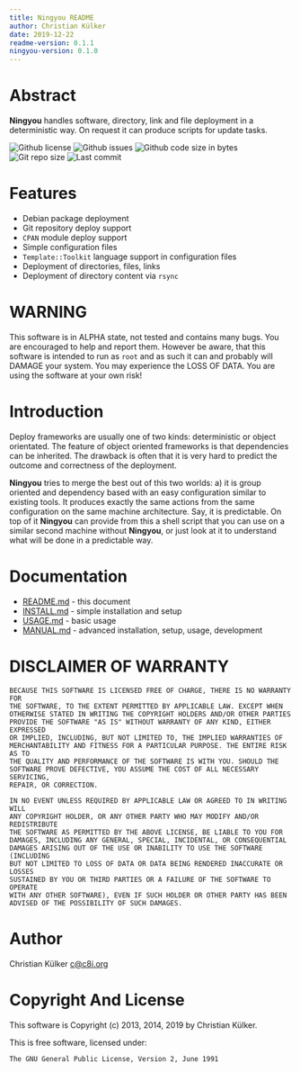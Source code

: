 ```yaml
---
title: Ningyou README
author: Christian Külker
date: 2019-12-22
readme-version: 0.1.1
ningyou-version: 0.1.0
---
```


# Abstract

__Ningyou__ handles software, directory, link and file deployment in a
deterministic way.  On request it can produce scripts for update tasks.

![Github license](https://img.shields.io/github/license/ckuelker/ningyou.svg)
![Github issues](https://img.shields.io/github/issues/ckuelker/ningyou.svg?style=popout-square)
![Github code size in bytes](https://img.shields.io/github/languages/code-size/ckuelker/ningyou.svg)
![Git repo size](https://img.shields.io/github/repo-size/ckuelker/ningyou.svg)
![Last commit](https://img.shields.io//github/last-commit/ckuelker/ningyou.svg)

# Features

* Debian package deployment
* Git repository deploy support
* `CPAN` module deploy support
* Simple configuration files
* `Template::Toolkit` language support in configuration files
* Deployment of directories, files, links
* Deployment of directory content via `rsync`

# WARNING

This software is in ALPHA state, not tested and contains many bugs. You are
encouraged to help and report them. However be aware, that this software is
intended to run as `root` and as such it can and probably will DAMAGE your
system. You may experience the LOSS OF DATA. You are using the software at your
own risk!

# Introduction

Deploy frameworks are usually one of two kinds: deterministic or object
orientated. The feature of object oriented frameworks is that dependencies can
be inherited. The drawback is often that it is very hard to predict the outcome
and correctness of the deployment.

__Ningyou__ tries to merge the best out of this two worlds: a) it is group
oriented and dependency based with an easy configuration similar to existing
tools. It produces exactly the same actions from the same configuration on the
same machine architecture. Say, it is predictable. On top of it __Ningyou__ can
provide from this a shell script that you can use on a similar second machine
without __Ningyou__, or just look at it to understand what will be done in a
predictable way.

# Documentation

* [README.md](README.md) - this document
* [INSTALL.md](INSTALL.md) - simple installation and setup
* [USAGE.md](USAGE.md) - basic usage
* [MANUAL.md](MANUAL.md) - advanced installation, setup, usage, development

# DISCLAIMER OF WARRANTY

    BECAUSE THIS SOFTWARE IS LICENSED FREE OF CHARGE, THERE IS NO WARRANTY FOR
    THE SOFTWARE, TO THE EXTENT PERMITTED BY APPLICABLE LAW. EXCEPT WHEN
    OTHERWISE STATED IN WRITING THE COPYRIGHT HOLDERS AND/OR OTHER PARTIES
    PROVIDE THE SOFTWARE "AS IS" WITHOUT WARRANTY OF ANY KIND, EITHER EXPRESSED
    OR IMPLIED, INCLUDING, BUT NOT LIMITED TO, THE IMPLIED WARRANTIES OF
    MERCHANTABILITY AND FITNESS FOR A PARTICULAR PURPOSE. THE ENTIRE RISK AS TO
    THE QUALITY AND PERFORMANCE OF THE SOFTWARE IS WITH YOU. SHOULD THE
    SOFTWARE PROVE DEFECTIVE, YOU ASSUME THE COST OF ALL NECESSARY SERVICING,
    REPAIR, OR CORRECTION.

    IN NO EVENT UNLESS REQUIRED BY APPLICABLE LAW OR AGREED TO IN WRITING WILL
    ANY COPYRIGHT HOLDER, OR ANY OTHER PARTY WHO MAY MODIFY AND/OR REDISTRIBUTE
    THE SOFTWARE AS PERMITTED BY THE ABOVE LICENSE, BE LIABLE TO YOU FOR
    DAMAGES, INCLUDING ANY GENERAL, SPECIAL, INCIDENTAL, OR CONSEQUENTIAL
    DAMAGES ARISING OUT OF THE USE OR INABILITY TO USE THE SOFTWARE (INCLUDING
    BUT NOT LIMITED TO LOSS OF DATA OR DATA BEING RENDERED INACCURATE OR LOSSES
    SUSTAINED BY YOU OR THIRD PARTIES OR A FAILURE OF THE SOFTWARE TO OPERATE
    WITH ANY OTHER SOFTWARE), EVEN IF SUCH HOLDER OR OTHER PARTY HAS BEEN
    ADVISED OF THE POSSIBILITY OF SUCH DAMAGES.

# Author

Christian Külker <c@c8i.org>

# Copyright And License

This software is Copyright (c) 2013, 2014, 2019 by Christian Külker.

This is free software, licensed under:

    The GNU General Public License, Version 2, June 1991

